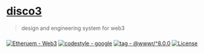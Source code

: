 # [disco3](#)
> design and engineering system for web3

### 

[![Etheruem - Web3](https://img.shields.io/static/v1?label=Etheruem&message=Web3&color=3C3C3D&logo=Ethereum)](https://)
[![codestyle - google](https://img.shields.io/static/v1?label=codestyle&message=google&color=black)](https://github.com/google/gts)
[![tag - @wwwr/^8.0.0](https://img.shields.io/static/v1?label=tag&message=%40wwwr%2F^8.0.0&color=black)](https://)
[![License](https://img.shields.io/badge/License-GPL--3.0-black)](#license)
